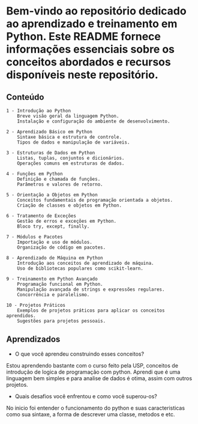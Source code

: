 
# Bem-vindo ao repositório dedicado ao aprendizado e treinamento em Python. Este README fornece informações essenciais sobre os conceitos abordados e recursos disponíveis neste repositório.




## Conteúdo

    1 - Introdução ao Python
        Breve visão geral da linguagem Python.
        Instalação e configuração do ambiente de desenvolvimento.

    2 - Aprendizado Básico em Python
        Sintaxe básica e estrutura de controle.
        Tipos de dados e manipulação de variáveis.

    3 - Estruturas de Dados em Python
        Listas, tuplas, conjuntos e dicionários.
        Operações comuns em estruturas de dados.

    4 - Funções em Python
        Definição e chamada de funções.
        Parâmetros e valores de retorno.

    5 - Orientação a Objetos em Python
        Conceitos fundamentais de programação orientada a objetos.
        Criação de classes e objetos em Python.

    6 - Tratamento de Exceções
        Gestão de erros e exceções em Python.
        Bloco try, except, finally.

    7 - Módulos e Pacotes
        Importação e uso de módulos.
        Organização de código em pacotes.

    8 - Aprendizado de Máquina em Python
        Introdução aos conceitos de aprendizado de máquina.
        Uso de bibliotecas populares como scikit-learn.

    9 - Treinamento em Python Avançado
        Programação funcional em Python.
        Manipulação avançada de strings e expressões regulares.
        Concorrência e paralelismo.

    10 - Projetos Práticos
        Exemplos de projetos práticos para aplicar os conceitos aprendidos.
        Sugestões para projetos pessoais.

## Aprendizados

* O que você aprendeu construindo esses conceitos?

Estou aprendendo bastante com o curso feito pela USP, conceitos de introdução de logica de programação com python. Aprendi que é uma linguagem bem simples e para analise de dados é otima, assim com outros projetos.

* Quais desafios você enfrentou e como você superou-os?

No inicio foi entender o funcionamento do python e suas caracteristicas como sua sintaxe, a forma de descrever uma classe, metodos e etc.




